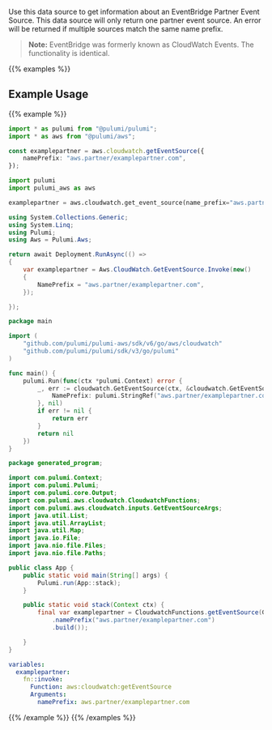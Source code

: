 Use this data source to get information about an EventBridge Partner Event Source. This data source will only return one partner event source. An error will be returned if multiple sources match the same name prefix.

> **Note:** EventBridge was formerly known as CloudWatch Events. The functionality is identical.

{{% examples %}}
## Example Usage
{{% example %}}

```typescript
import * as pulumi from "@pulumi/pulumi";
import * as aws from "@pulumi/aws";

const examplepartner = aws.cloudwatch.getEventSource({
    namePrefix: "aws.partner/examplepartner.com",
});
```
```python
import pulumi
import pulumi_aws as aws

examplepartner = aws.cloudwatch.get_event_source(name_prefix="aws.partner/examplepartner.com")
```
```csharp
using System.Collections.Generic;
using System.Linq;
using Pulumi;
using Aws = Pulumi.Aws;

return await Deployment.RunAsync(() => 
{
    var examplepartner = Aws.CloudWatch.GetEventSource.Invoke(new()
    {
        NamePrefix = "aws.partner/examplepartner.com",
    });

});
```
```go
package main

import (
	"github.com/pulumi/pulumi-aws/sdk/v6/go/aws/cloudwatch"
	"github.com/pulumi/pulumi/sdk/v3/go/pulumi"
)

func main() {
	pulumi.Run(func(ctx *pulumi.Context) error {
		_, err := cloudwatch.GetEventSource(ctx, &cloudwatch.GetEventSourceArgs{
			NamePrefix: pulumi.StringRef("aws.partner/examplepartner.com"),
		}, nil)
		if err != nil {
			return err
		}
		return nil
	})
}
```
```java
package generated_program;

import com.pulumi.Context;
import com.pulumi.Pulumi;
import com.pulumi.core.Output;
import com.pulumi.aws.cloudwatch.CloudwatchFunctions;
import com.pulumi.aws.cloudwatch.inputs.GetEventSourceArgs;
import java.util.List;
import java.util.ArrayList;
import java.util.Map;
import java.io.File;
import java.nio.file.Files;
import java.nio.file.Paths;

public class App {
    public static void main(String[] args) {
        Pulumi.run(App::stack);
    }

    public static void stack(Context ctx) {
        final var examplepartner = CloudwatchFunctions.getEventSource(GetEventSourceArgs.builder()
            .namePrefix("aws.partner/examplepartner.com")
            .build());

    }
}
```
```yaml
variables:
  examplepartner:
    fn::invoke:
      Function: aws:cloudwatch:getEventSource
      Arguments:
        namePrefix: aws.partner/examplepartner.com
```
{{% /example %}}
{{% /examples %}}